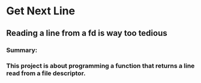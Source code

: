 # Get Next Line
## Reading a line from a fd is way too tedious

### Summary:
### This project is about programming a function that returns a line read from a file descriptor.
